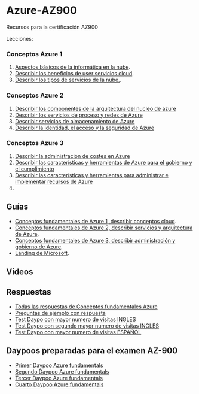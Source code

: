 # Azure-AZ900

Recursos para la certificación AZ900

Lecciones:
### Conceptos Azure 1

1. [Aspectos básicos de la informática en la nube](./01-aspectos-basicos.md).
2. [Describir los beneficios de user servicios cloud](02-describir%20los%20beneficios%20de%20usar%20servicios%20cloud.md).
3. [Describir los tipos de servicios de la nube.](03-describir%20los%20tipos%20de%20servicios%20de%20la%20nube.md).

### Conceptos Azure 2

1. [Describir los componentes de la arquitectura del nucleo de azure](./04-describir%20los%20componentes%20de%20la%20arquitectura%20del%20nucleo%20de%20azure.md)
2. [Describir los servicios de proceso y redes de Azure](./05-describir%20los%20servicios%20de%20proceso%20y%20redes%20de%20Azure.md)
3. [Describir servicios de almacenamiento de Azure](./06-describir%20servicios%20de%20almacenamiento%20de%20Azure.md)
4. [Describir la identidad, el acceso y la seguridad de Azure](./07-describir%20la%20identidad%2C%20el%20acceso%20y%20la%20seguridad%20de%20Azure.md)


### Conceptos Azure 3

1. [Describir la administración de costes en Azure](./08-describir%20la%20administraci%C3%B3n%20de%20costes%20de%20Azure.md)
2. [Describir las características y herramientas de Azure para el gobierno y el cumplimiento](./09-describir%20las%20caracter%C3%ADsticas%20y%20herramientas%20de%20Azure%20para%20el%20gobierno%20y%20el%20cumplimiento.md)
3. [Describir las características y herramientas para administrar e implementar recursos de Azure](./10-describir%20las%20caracter%C3%ADsticas%20y%20herramientas%20para%20administrar%20e%20implementar%20recursos%20de%20Azure.md)
4. 

## Guías

- [Conceptos fundamentales de Azure 1, describir conceptos cloud](https://learn.microsoft.com/es-es/training/paths/microsoft-azure-fundamentals-describe-cloud-concepts/).
- [Conceptos fundamentales de Azure 2, describir servicios y arquitectura de Azure](https://learn.microsoft.com/en-us/training/paths/azure-fundamentals-describe-azure-architecture-services/). 
- [Conceptos fundamentales de Azure 3, describir administración y gobierno de Azure](https://learn.microsoft.com/en-us/training/paths/describe-azure-management-governance/).
- [Landing de Microsoft](https://esi.microsoft.com/landing). 

## Videos

## Respuestas
- [Todas las respuestas de Conceptos fundamentales Azure](./Recopilacion%20preguntas%20Azure.md)
- [Preguntas de ejemplo con respuesta](https://learn.microsoft.com/en-us/certifications/resources/az-900-sample-questions)
- [Test Daypo con mayor numero de visitas INGLES](https://www.daypo.com/azure-az-900.html#informacion)
- [Test Daypo con segundo mayor numero de visitas INGLES](https://www.daypo.com/exam-az-900-final.html)
- [Test Daypo con mayor numero de visitas ESPAÑOL](https://www.daypo.com/az-900-espanol.html#informacion)

## Daypoos preparadas para el examen AZ-900
- [Primer Daypoo Azure fundamentals](https://www.daypo.com/azure-az-900-1.html)
- [Segundo Daypoo Azure fundamentals](https://www.daypo.com/azure-az-900-2.html)
- [Tercer Daypoo Azure fundamentals](https://www.daypo.com/azure-az-900-3.html)
- [Cuarto Daypoo Azure fundamentals](https://www.daypo.com/azure-az-900-4.html)
